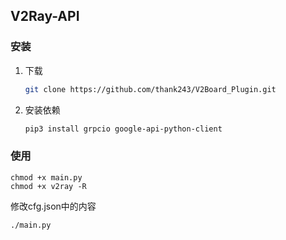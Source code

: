 ## V2Ray-API

### 安装

1. 下载

   ```bash
   git clone https://github.com/thank243/V2Board_Plugin.git
   ```

2. 安装依赖

   ```bash
   pip3 install grpcio google-api-python-client
   ```


### 使用

   ```
   chmod +x main.py
   chmod +x v2ray -R
   ```
   修改cfg.json中的内容
   ```
   ./main.py
   ```
